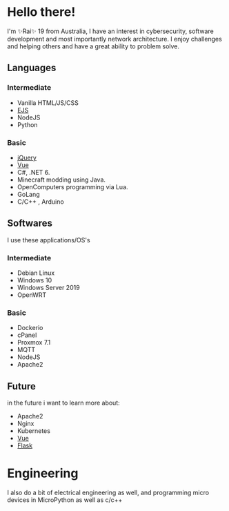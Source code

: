 # Hello there!

I'm ✨Rai✨ 19 from Australia, I have an interest in cybersecurity, software development and most importantly network architecture. I enjoy challenges and helping others and have a great ability to problem solve.

## Languages

### Intermediate
- Vanilla HTML/JS/CSS
- [EJS](https://ejs.co/)
- NodeJS
- Python

### Basic
- [jQuery](https://jquery.com/)
- [Vue](https://vuejs.org/)
- C#, .NET 6.
- Minecraft modding using Java.
- OpenComputers programming via Lua.
- GoLang
- C/C++ , Arduino

## Softwares

I use these applications/OS's 
### Intermediate
- Debian Linux
- Windows 10
- Windows Server 2019
- OpenWRT

### Basic
- Dockerio
- cPanel
- Proxmox 7.1
- MQTT
- NodeJS
- Apache2

## Future

in the future i want to learn more about: 
- Apache2
- Nginx
- Kubernetes
- [Vue](https://vuejs.org/)
- [Flask](https://flask.palletsprojects.com/)

# Engineering

I also do a bit of electrical engineering as well, and programming micro devices in MicroPython as well as c/c++

